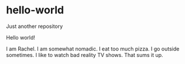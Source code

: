 # hello-world
Just another repository

Hello world!

I am Rachel.
I am somewhat nomadic.
I eat too much pizza.
I go outside sometimes.
I like to watch bad reality TV shows.
That sums it up.
